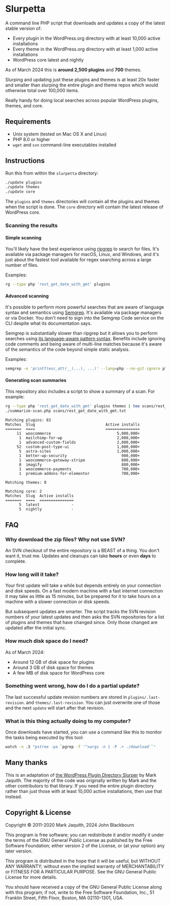 Slurpetta
=========

A command line PHP script that downloads and updates a copy of the latest stable
version of:

* Every plugin in the WordPress.org directory with at least 10,000 active installations
* Every theme in the WordPress.org directory with at least 1,000 active installations
* WordPress core latest and nightly

As of March 2024 this is **around 2,500 plugins** and **700** themes.

Slurping and updating just these plugins and themes is at least 20x faster and smaller than
slurping the entire plugin and theme repos which would otherwise total over 100,000 items.

Really handy for doing local searches across popular WordPress plugins, themes, and core.

Requirements
------------

* Unix system (tested on Mac OS X and Linux)
* PHP 8.0 or higher
* `wget` and `svn` command-line executables installed

Instructions
------------

Run this from within the `slurpetta` directory:

```sh
./update plugins
./update themes
./update core
```

The `plugins` and `themes` directories will contain all the plugins and themes when the script is done.
The `core` directory will contain the latest release of WordPress core.

### Scanning the results

#### Simple scanning

You'll likely have the best experience using [ripgrep](https://github.com/BurntSushi/ripgrep) to search for files. It's available via package managers for macOS, Linux, and Windows, and it's just about the fastest tool available for regex searching across a large number of files.

Examples:

```sh
rg --type php 'rest_get_date_with_gmt' plugins
```


#### Advanced scanning

It's possible to perform more powerful searches that are aware of language syntax and semantics using [Semgrep](https://github.com/semgrep/semgrep). It's available via package managers or via Docker. You don't need to sign into the Semgrep Code service on the CLI despite what its documentation says.

Semgrep is substantially slower than ripgrep but it allows you to perform searches using [its language-aware pattern syntax](https://semgrep.dev/docs/writing-rules/pattern-syntax/). Benefits include ignoring code comments and being aware of multi-line matches because it's aware of the semantics of the code beyond simple static analysis.

Examples:

```sh
semgrep -e 'printf(esc_attr__(...), ...)' --lang=php --no-git-ignore plugins
```


#### Generating scan summaries

This repository also includes a script to show a summary of a scan.  For example:

```sh
rg --type php 'rest_get_date_with_gmt' plugins themes | tee scans/rest_get_date_with_gmt.txt
./summarize-scan.php scans/rest_get_date_with_gmt.txt
```

```
Matching plugins: 83
Matches  Slug                               Active installs
=======  ====                               ===============
     11  woocommerce                             5,000,000+
      1  mailchimp-for-wp                        2,000,000+
      1  advanced-custom-fields                  2,000,000+
     52  custom-post-type-ui                     1,000,000+
      5  astra-sites                             1,000,000+
      1  better-wp-security                        900,000+
      1  woocommerce-gateway-stripe                800,000+
      8  imagify                                   800,000+
      1  woocommerce-payments                      700,000+
      1  premium-addons-for-elementor              700,000+

Matching themes: 0

Matching core: 2
Matches  Slug  Active installs
=======  ====  ===============
      5  latest              -
      5  nightly             -
```

FAQ
----

### Why download the zip files? Why not use SVN?

An SVN checkout of the entire repository is a BEAST of a thing. You don't want it,
trust me. Updates and cleanups can take **hours** or even **days** to complete.

### How long will it take?

Your first update will take a while but depends entirely on your connection and
disk speeds. On a fast modern machine with a fast internet connection it may take
as little as 15 minutes, but be prepared for it to take hours on a machine with
a slower connection or disk speeds.

But subsequent updates are smarter. The script tracks the SVN revision numbers
of your latest updates and then asks the SVN repositories for a list of plugins
and themes that have changed since. Only those changed are updated after the
initial sync.

### How much disk space do I need?

As of March 2024:

* Around 12 GB of disk space for plugins
* Around 3 GB of disk space for themes
* A few MB of disk space for WordPress core

### Something went wrong, how do I do a partial update?

The last successful update revision numbers are stored in `plugins/.last-revision`.
and `themes/.last-revision`. You can just overwrite one of those and the next `update`
will start after that revision.

### What is this thing actually doing to my computer?

Once downloads have started, you can use a command like this to monitor the
tasks being executed by this tool:

```sh
watch -n .5 "pstree -pa `pgrep -f '^xargs -n 1 -P .+ ./download'`"
```

Many thanks
-----------

This is an adaptation of [the WordPress Plugin Directory Slurper](https://github.com/markjaquith/WordPress-Plugin-Directory-Slurper) by Mark Jaquith. The majority of the code was originally written by Mark and the other contributors to that library. If you need the entire plugin directory rather than just those with at least 10,000 active installations, then use that instead.

Copyright & License
-------------------
Copyright &copy; 2011-2020 Mark Jaquith, 2024 John Blackbourn

This program is free software; you can redistribute it and/or
modify it under the terms of the GNU General Public License
as published by the Free Software Foundation; either version 2
of the License, or (at your option) any later version.

This program is distributed in the hope that it will be useful,
but WITHOUT ANY WARRANTY; without even the implied warranty of
MERCHANTABILITY or FITNESS FOR A PARTICULAR PURPOSE.  See the
GNU General Public License for more details.

You should have received a copy of the GNU General Public License
along with this program; if not, write to the Free Software
Foundation, Inc., 51 Franklin Street, Fifth Floor, Boston, MA  02110-1301, USA.
